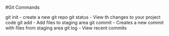 #Git Commands

git init - create a new git repo
git status - View th changes to your project code
git add - Add files to staging area
git commit - Creates a new commit with files from staging area
git log - View recent commits